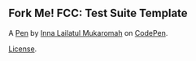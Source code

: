 Fork Me! FCC: Test Suite Template
---------------------------------


A [Pen](https://codepen.io/innalailatul27/pen/yLadXYL) by [Inna Lailatul Mukaromah](https://codepen.io/innalailatul27) on [CodePen](https://codepen.io).

[License](https://codepen.io/innalailatul27/pen/yLadXYL/license).